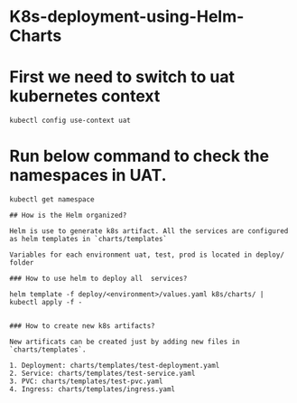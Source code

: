 # K8s-deployment-using-Helm-Charts


# First we need to switch to uat kubernetes context
```kubectl config use-context uat```

# Run below command to check the namespaces in UAT.

```kubectl get namespace```

```
## How is the Helm organized?

Helm is use to generate k8s artifact. All the services are configured as helm templates in `charts/templates`

Variables for each environment uat, test, prod is located in deploy/ folder

### How to use helm to deploy all  services?

```
```
helm template -f deploy/<environment>/values.yaml k8s/charts/ | kubectl apply -f -
```
```

### How to create new k8s artifacts?

New artificats can be created just by adding new files in `charts/templates`.

1. Deployment: charts/templates/test-deployment.yaml
2. Service: charts/templates/test-service.yaml
3. PVC: charts/templates/test-pvc.yaml
4. Ingress: charts/templates/ingress.yaml
